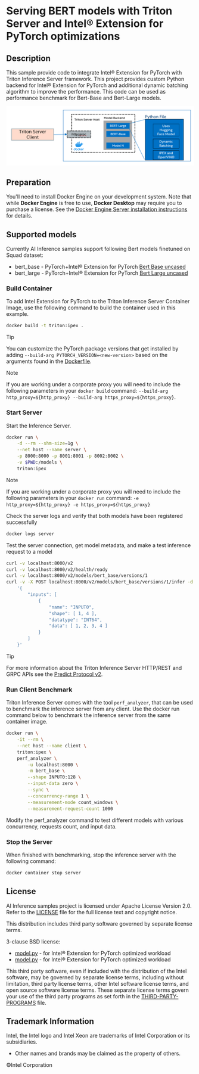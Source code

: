 # Serving BERT models with Triton Server and Intel® Extension for PyTorch optimizations

## Description
This sample provide code to integrate Intel® Extension for PyTorch with Triton Inference Server framework. This project provides custom Python backend for Intel® Extension for PyTorch and additional dynamic batching algorithm to improve the performance. This code can be used as performance benchmark for Bert-Base and Bert-Large models.

![graph](./graph.jpg)

## Preparation
You'll need to install Docker Engine on your development system. Note that while **Docker Engine** is free to use, **Docker Desktop** may require you to purchase a license. See the [Docker Engine Server installation instructions](https://docs.docker.com/engine/install/#server) for details.
## Supported models
Currently AI Inference samples support following Bert models finetuned on Squad dataset:
- bert_base        - PyTorch+Intel® Extension for PyTorch [Bert Base uncased](https://huggingface.co/csarron/bert-base-uncased-squad-v1 "Bert Base uncased")
- bert_large        - PyTorch+Intel® Extension for PyTorch [Bert Large uncased](https://huggingface.co/bert-large-uncased-whole-word-masking-finetuned-squad "Bert Large uncased")

### Build Container
To add Intel Extension for PyTorch to the Triton Inference Server Container Image, use the following command to build the container used in this example.

```bash
docker build -t triton:ipex .
```

> [!TIP]
> You can customize the PyTorch package versions that get installed by adding `--build-arg PYTORCH_VERSION=<new-version>` based on the arguments found in the [Dockerfile](Dockerfile#L12-15).

> [!NOTE]
> If you are working under a corporate proxy you will need to include the following parameters in your `docker build` command: `--build-arg http_proxy=${http_proxy} --build-arg https_proxy=${https_proxy}`.

### Start Server
Start the Inference Server.

```bash
docker run \
    -d --rm --shm-size=1g \
    --net host --name server \
    -p 8000:8000 -p 8001:8001 -p 8002:8002 \
    -v $PWD:/models \
    triton:ipex
```

> [!NOTE]
> If you are working under a corporate proxy you will need to include the following parameters in your `docker run` command: `-e http_proxy=${http_proxy} -e https_proxy=${https_proxy}`

Check the server logs and verify that both models have been registered successfully
```bash
docker logs server
```

Test the server connection, get model metadata, and make a test inference request to a model

```bash
curl -v localhost:8000/v2
curl -v localhost:8000/v2/health/ready
curl -v localhost:8000/v2/models/bert_base/versions/1
curl -v -X POST localhost:8000/v2/models/bert_base/versions/1/infer -d \
    '{
        "inputs": [ 
            {
                "name": "INPUT0",
                "shape": [ 1, 4 ],
                "datatype": "INT64",
                "data": [ 1, 2, 3, 4 ]
            }
        ]
    }'
```

> [!TIP]
> For more information about the Triton Inference Server HTTP/REST and GRPC APIs see the [Predict Protocol v2](https://github.com/kserve/kserve/tree/master/docs/predict-api/v2).

### Run Client Benchmark
Triton Inference Server comes with the tool `perf_analyzer`, that can be used to benchmark the inference server from any client. Use the docker run command below to benchmark the inference server from the same container image.

```bash
docker run \
    -it --rm \
    --net host --name client \
    triton:ipex \
    perf_analyzer \
        -u localhost:8000 \
        -m bert_base \
        --shape INPUT0:128 \
        --input-data zero \
        --sync \
        --concurrency-range 1 \
        --measurement-mode count_windows \
        --measurement-request-count 1000
```

Modify the perf_analyzer command to test different models with various concurrency, requests count, and input data.

### Stop the Server
When finished with benchmarking, stop the inference server with the following command:

```bash
docker container stop server
```

## License 
AI Inference samples project is licensed under Apache License Version 2.0. Refer to the [LICENSE](../LICENSE) file for the full license text and copyright notice.

This distribution includes third party software governed by separate license terms.

3-clause BSD license:
- [model.py](./bert_base/1/model.py) -  for Intel® Extension for PyTorch optimized workload
- [model.py](./bert_large/1/model.py) -  for Intel® Extension for PyTorch optimized workload

This third party software, even if included with the distribution of the Intel software, may be governed by separate license terms, including without limitation, third party license terms, other Intel software license terms, and open source software license terms. These separate license terms govern your use of the third party programs as set forth in the [THIRD-PARTY-PROGRAMS](./THIRD-PARTY-PROGRAMS) file.

## Trademark Information
Intel, the Intel logo and Intel Xeon are trademarks of Intel Corporation or its subsidiaries.
* Other names and brands may be claimed as the property of others.

&copy;Intel Corporation
